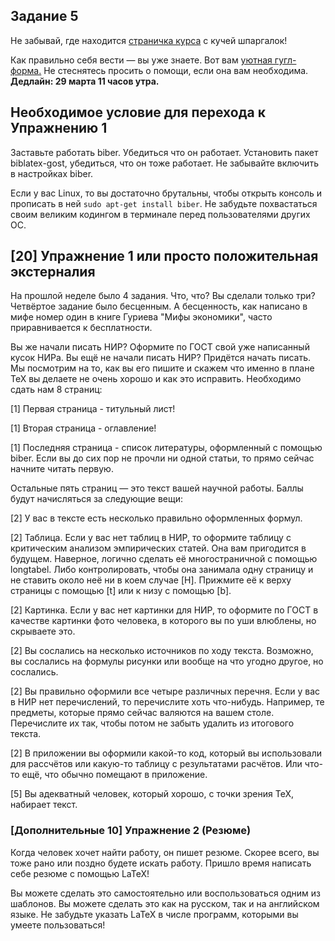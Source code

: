 ## Задание 5

Не забывай, где находится [страничка курса](https://fulyankin.github.io/LaTeX/) с кучей шпаргалок!

Как правильно себя вести — вы уже знаете. Вот вам [уютная	гугл-форма.](https://docs.google.com/forms/d/e/1FAIpQLSe11kxKVfv07iCL1E9yNX7ll9swKImiVwRr1H70lslGzInRSg/viewform) Не стеснятесь просить о помощи, если она вам необходима. **Дедлайн: 29 марта 11 часов утра.**

## Необходимое условие для перехода к Упражнению 1

Заставьте работать biber. Убедиться что он работает. Установить пакет biblatex-gost, убедиться, что он тоже работает. Не забывайте включить в настройках biber.

Если у вас Linux, то вы достаточно брутальны, чтобы открыть консоль и прописать в ней `sudo apt-get install biber`. Не забудьте похвастаться своим великим кодингом в терминале перед пользователями других ОС.

## [20] Упражнение 1 или просто положительная экстерналия
На прошлой неделе было 4 задания. Что, что? Вы сделали только три? Четвёртое задание было бесценным. А бесценность, как написано в мифе номер один в книге Гуриева "Мифы экономики", часто приравнивается к бесплатности.

Вы же начали писать НИР? Оформите по ГОСТ свой уже написанный кусок НИРа. Вы ещё не начали писать НИР? Придётся начать писать. Мы посмотрим на то, как вы его пишите и скажем что именно в плане TeX вы делаете не очень хорошо и как это исправить. Необходимо сдать нам 8 страниц:

[1] Первая страница - титульный лист!

[1] Вторая страница - оглавление!

[1] Последняя страница - список литературы, оформленный с помощью biber. Если вы до сих пор не прочли ни одной статьи, то прямо сейчас начните читать первую.

Остальные пять страниц — это текст вашей научной работы. Баллы будут начисляться за следующие вещи:

[2] У вас в тексте есть несколько правильно оформленных формул.

[2] Таблица. Если у вас нет таблиц в НИР, то оформите таблицу с критическим анализом эмпирических статей. Она вам пригодится в будущем. Наверное, логично сделать её многостраничной с помощью longtabel. Либо контролировать, чтобы она занимала одну страницу и не ставить около неё ни в коем случае [H]. Прижмите её к верху страницы с помощью [t] или к низу с помощью [b].

[2] Картинка. Если у вас нет картинки для НИР, то оформите по ГОСТ в качестве картинки фото человека, в которого вы по уши влюблены, но скрываете это.

[2] Вы сослались на несколько источников по ходу текста. Возможно, вы сослались на формулы рисунки или вообще на что угодно другое, но сослались.

[2] Вы правильно оформили все четыре различных перечня. Если у вас в НИР нет перечислений, то перечислите хоть что-нибудь. Например, те предметы, которые прямо сейчас валяются на вашем столе. Перечислите их так, чтобы потом не забыть удалить из итогового текста.

[2] В приложении вы оформили какой-то код, который вы использовали для рассчётов или какую-то таблицу с результатами расчётов. Или что-то ещё, что обычно помещают в приложение.

[5] Вы адекватный человек, который хорошо, с точки зрения TeX, набирает текст.


### [**Дополнительные 10**] Упражнение 2 (Резюме)

Когда человек хочет найти работу, он пишет резюме. Скорее всего, вы тоже рано или поздно будете искать работу. Пришло время написать себе резюме с помощью LaTeX!

Вы можете сделать это самостоятельно или воспользоваться одним из шаблонов. Вы можете сделать это как на русском, так и на английском языке. Не забудьте указать LaTeX в числе программ, которыми вы умеете пользоваться!
